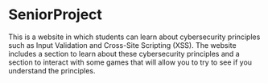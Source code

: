 # SeniorProject
This is a website in which students can learn about cybersecurity principles such as Input Validation and Cross-Site Scripting (XSS). 
The website includes a section to learn about these cybersecurity principles and a section to interact with some games that will 
allow you to try to see if you understand the principles. 
